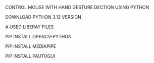 CONTROL MOUSE WITH HAND GESTURE DECTION USING PYTHON

DOWNLOAD PYTHON 3.12 VERSION

A USED LIBERAY FILES 

PIP INSTALL OPENCV-PYTHON

PIP INSTALL MEDIAPIPE

PIP INSTALL PAUTOGUI
